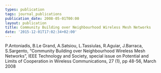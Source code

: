 ```yaml
---
types: publication
tags: journal_publications
publication_date: 2008-05-01T00:00
layout: publication
title: Community Building over Neighbourhood Wireless Mesh Networks
date: '2015-12-01T17:02:34+02:00'
---
```

<p>P.Antoniadis, B.Le Grand, A.Satsiou, L.Tassiulas, R.Aguiar, J.Barraca, S.Sargento, “Community Building over Neighbourhood Wireless Mesh Networks”, IEEE Technology and Society, special issue on Potential and Limits of Cooperation in Wireless Communications, 27 (1), pp 48-56, March 2008</p>
